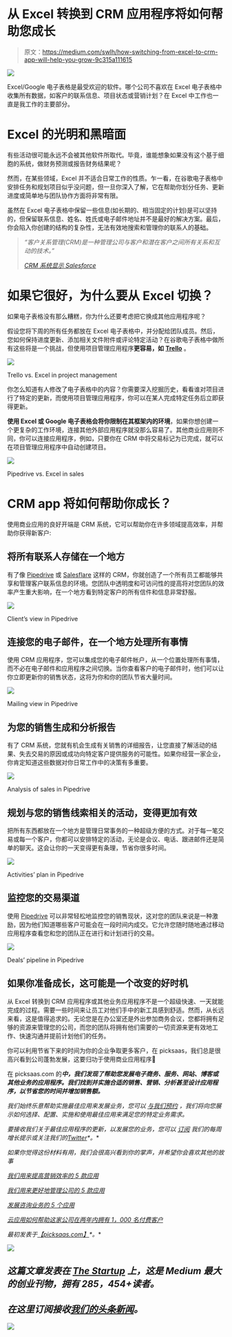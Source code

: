 # 从 Excel 转换到 CRM 应用程序将如何帮助您成长

> 原文：<https://medium.com/swlh/how-switching-from-excel-to-crm-app-will-help-you-grow-9c315a111615>

![](img/6903c1d3df39905c56474f0ccc71a864.png)

Excel/Google 电子表格是最受欢迎的软件。哪个公司不喜欢在 Excel 电子表格中收集所有数据，如客户的联系信息、项目状态或营销计划？在 Excel 中工作也一直是我工作的主要部分。

# Excel 的光明和黑暗面

有些活动很可能永远不会被其他软件所取代。毕竟，谁能想象如果没有这个基于细胞的系统，做财务预测或报告财务结果呢？

然而，在某些领域，Excel 并不适合日常工作的性质。乍一看，在谷歌电子表格中安排任务和规划项目似乎没问题，但一旦你深入了解，它在帮助你划分任务、更新进度或简单地与团队协作方面将非常有限。

虽然在 Excel 电子表格中保留一些信息(如长期的、相当固定的计划)是可以坚持的，但保留联系信息、姓名、姓氏或电子邮件地址并不是最好的解决方案。最后，你会陷入你创建的结构的复杂性，无法有效地搜索和管理你的联系人的基础。

> *“客户关系管理(CRM)是一种管理公司与客户和潜在客户之间所有关系和互动的技术。”*
> 
> [*CRM 系统显示 Salesforce*](https://www.salesforce.com/crm/what-is-crm/)

# 如果它很好，为什么要从 Excel 切换？

如果电子表格没有那么糟糕，你为什么还要考虑把它换成其他应用程序呢？

假设您将下周的所有任务都放在 Excel 电子表格中，并分配给团队成员。然后，您如何保持进度更新、添加相关文件附件或评论特定活动？在谷歌电子表格中做所有这些将是一个挑战，但使用项目管理应用程序**更容易，如** [**Trello**](https://picksaas.com/project-management/trello) 。

![](img/5bf3d7b49a03e7bdd1be3ee4836ca81c.png)

Trello vs. Excel in project management

你怎么知道有人修改了电子表格中的内容？你需要深入挖掘历史，看看谁对项目进行了特定的更新，而使用项目管理应用程序，你可以在某人完成特定任务后立即获得更新。

**使用 Excel 或 Google 电子表格会将你限制在其框架内的环境**，如果你想创建一个更复杂的工作环境，连接其他外部应用程序就没那么容易了。其他商业应用则不同，你可以连接应用程序，例如，只要你在 CRM 中将交易标记为已完成，就可以在项目管理应用程序中自动创建项目。

![](img/146cdba1f1fd10a9a229fc15324b3c70.png)

Pipedrive vs. Excel in sales

# CRM app 将如何帮助你成长？

使用商业应用的良好开端是 CRM 系统，它可以帮助你在许多领域提高效率，并帮助你获得新客户:

## 将所有联系人存储在一个地方

有了像 [Pipedrive](https://picksaas.com/crm/pipedrive) 或 [Salesflare](https://picksaas.com/crm/salesflare) 这样的 CRM，你就创造了一个所有员工都能够共享和管理客户联系信息的环境。您团队中透明度和可访问性的提高将对您团队的效率产生重大影响，在一个地方看到特定客户的所有信件和信息非常舒服。

![](img/d4da187b2715f9c47a182594e5cd0bfe.png)

Client’s view in Pipedrive

## 连接您的电子邮件，在一个地方处理所有事情

使用 CRM 应用程序，您可以集成您的电子邮件帐户，从一个位置处理所有事情，而不必在电子邮件和应用程序之间切换。当你查看客户的电子邮件时，他们可以让你立即更新你的销售状态，这将为你和你的团队节省大量时间。

![](img/2bdd5e82419d58426f6add4174ba17c0.png)

Mailing view in Pipedrive

## 为您的销售生成和分析报告

有了 CRM 系统，您就有机会生成有关销售的详细报告，让您直接了解活动的结果、失去交易的原因或成功向特定客户提供服务的可能性。如果你经营一家企业，你肯定知道这些数据对你日常工作中的决策有多重要。

![](img/6bcdb80ebe8234f4abf46d3196db5cc1.png)

Analysis of sales in Pipedrive

## 规划与您的销售线索相关的活动，变得更加有效

把所有东西都放在一个地方是管理日常事务的一种超级方便的方式。对于每一笔交易或每一个客户，你都可以安排特定的活动，无论是会议、电话、跟进邮件还是简单的聊天。这会让你的一天变得更有条理，节省你很多时间。

![](img/01ff9a415223948b6fc86d98bbd0e265.png)

Activities’ plan in Pipedrive

## 监控您的交易渠道

使用 [Pipedrive](https://picksaas.com/crm/pipedrive) 可以非常轻松地监控您的销售现状，这对您的团队来说是一种激励，因为他们知道哪些客户可能会在一段时间内成交。它允许您随时随地通过移动应用程序查看您和您的团队正在进行和计划进行的交易。

![](img/2e67a92b7b91df3f001e0c3b12547be6.png)

Deals’ pipeline in Pipedrive

## 如果你准备成长，这可能是一个改变的好时机

从 Excel 转换到 CRM 应用程序或其他业务应用程序不是一个超级快速、一天就能完成的过程。需要一些时间来让员工对他们手中的新工具感到舒适。然而，从长远来看，这是值得追求的。无论您是在办公室还是外出参加商务会议，您都将拥有足够的资源来管理您的公司，而您的团队将拥有他们需要的一切资源来更有效地工作、快速沟通并提前计划他们的任务。

你可以利用节省下来的时间为你的企业争取更多客户，在 picksaas，我们总是很高兴看到公司蓬勃发展，这要归功于使用商业应用程序🚀

在 picksaas.com 的[](http://www.picksaas.com/)***中，我们发现了帮助您发展电子商务、服务、网站、博客或其他业务的应用程序。我们找到并实施合适的销售、营销、分析甚至设计应用程序，以节省您的时间并增加销售额。***

**我们始终乐意帮助实施最佳应用来发展业务，您可以* [*与我们预约*](https://app.acuityscheduling.com/schedule.php?owner=14759847) *，我们将向您展示如何选择、配置、实施和使用最佳应用来满足您的特定业务需求。**

**要接收我们关于最佳应用程序的更新，以发展您的业务，您可以* [*订阅*](https://picksaas.us16.list-manage.com/subscribe/post?u=0a811ad254e7cd14718599e3a&id=bdf0cfd955) *我们的每周增长提示或关注我们的*[*Twitter*](https://twitter.com/picksaas)*。**

*如果你觉得这份材料有用，我们会很高兴看到你的掌声，并希望你会喜欢其他的故事*

*[*我们用来提高营销效率的 5 款应用*](https://picksaas.com/blog/best-marketing-apps)*

*[*我们用来更好地管理公司的 5 款应用*](https://picksaas.com/blog/5-best-business-apps)*

*[*发展咨询业务的 5 个应用*](https://picksaas.com/blog/5-best-business-apps-for-consulting)*

*[*云应用如何帮助这家公司在两年内拥有 1，000 名付费客户*](https://picksaas.com/blog/how-cloud-apps-help)*

**最初发表于*[*【picksaas.com】*](https://picksaas.com/blog/switching-excel-to-crm)*。**

*![](img/731acf26f5d44fdc58d99a6388fe935d.png)*

## *这篇文章发表在 [The Startup](https://medium.com/swlh) 上，这是 Medium 最大的创业刊物，拥有 285，454+读者。*

## *在这里订阅接收[我们的头条新闻](http://growthsupply.com/the-startup-newsletter/)。*

*![](img/731acf26f5d44fdc58d99a6388fe935d.png)*